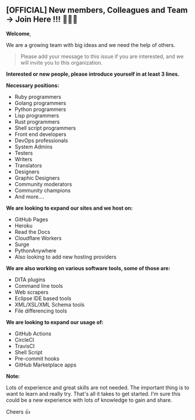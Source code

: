 ## [OFFICIAL] New members, Colleagues and Team -> Join Here !!! 🚀🚀🚀

**Welcome**,

We are a growing team with big ideas and we need the help of others.

> Please add your message to this issue if you are interested, and we will invite you to this organization.

**Interested or new people, please introduce yourself in at least 3 lines.**

**Necessary positions:**

- Ruby programmers
- Golang programmers
- Python programmers
- Lisp programmers
- Rust programmers
- Shell script programmers
- Front end developers
- DevOps professionals
- System Admins
- Testers
- Writers
- Translators
- Designers
- Graphic Designers
- Community moderators
- Community champions
- And more....

**We are looking to expand our sites and we host on:**

- GitHub Pages
- Heroku
- Read the Docs
- Cloudflare Workers
- Surge
- PythonAnywhere
- Also looking to add new hosting providers

**We are also working on various software tools, some of those are:**

- DITA plugins
- Command line tools
- Web scrapers
- Eclipse IDE based tools
- XML/XSL/XML Schema tools
- File differencing tools

**We are looking to expand our usage of:**

- GitHub Actions
- CircleCI
- TravisCI
- Shell Script
- Pre-commit hooks
- GitHub Marketplace apps

**Note:**

Lots of experience and great skills are not needed.
The important thing is to want to learn and really try.
That's all it takes to get started.
I'm sure this could be a new experience with lots of knowledge to gain and share.

Cheers 👍 
